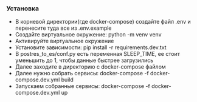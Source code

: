 ### Установка
- В корневой директории(где docker-compose) создайте файл .env и перенесите туда все из .env.example
- Создайте виртуальное окружение: python -m venv venv
- Активируйте виртуальное окружение
- Установите зависимости: pip install -r requirements.dev.txt
- В postres_to_es/conf.py есть переменная SLEEP_TIME, ее стоит уменьшить до 1, чтобы данные быстрее загрузились
- Далее заходите в директорию с docker-compose файлом
- Далее нужно собрать сервисы: docker-compose -f docker-compose.dev.yml build
- Запускаем собранные сервисы: docker-compose -f docker-compose.dev.yml up
